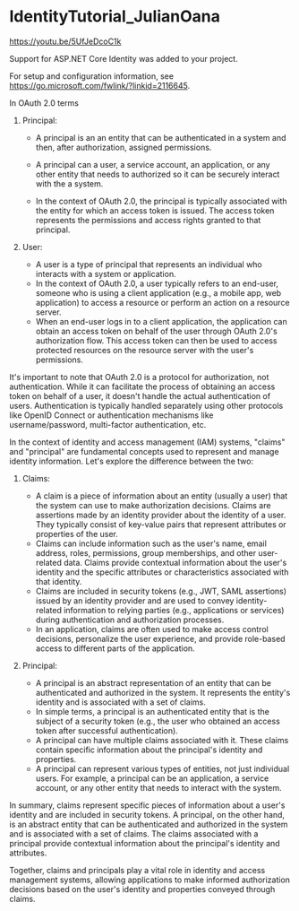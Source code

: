 # IdentityTutorial_JulianOana
https://youtu.be/5UfJeDcoC1k

Support for ASP.NET Core Identity was added to your project.

For setup and configuration information, see https://go.microsoft.com/fwlink/?linkid=2116645.


In OAuth 2.0 terms

1. Principal:
   - A principal is an an entity that can be authenticated in a system and then, after authorization, assigned permissions.
   - A principal can a user, a service account, an application, or any other entity that needs to authorized so it can be securely interact with the a system.

   - In the context of OAuth 2.0, the principal is typically associated with the entity for which an access token is issued. The access token represents the permissions and access rights granted to that principal.

2. User:
   - A user is a type of principal that represents an individual who interacts with a system or application.
   - In the context of OAuth 2.0, a user typically refers to an end-user, someone who is using a client application (e.g., a mobile app, web application) to access a resource or perform an action on a resource server.
   - When an end-user logs in to a client application, the application can obtain an access token on behalf of the user through OAuth 2.0's authorization flow. This access token can then be used to access protected resources on the resource server with the user's permissions.

It's important to note that OAuth 2.0 is a protocol for authorization, not authentication. While it can facilitate the process of obtaining an access token on behalf of a user, it doesn't handle the actual authentication of users. Authentication is typically handled separately using other protocols like OpenID Connect or authentication mechanisms like username/password, multi-factor authentication, etc.

In the context of identity and access management (IAM) systems, "claims" and "principal" are fundamental concepts used to represent and manage identity information. Let's explore the difference between the two:

1. Claims:
   - A claim is a piece of information about an entity (usually a user) that the system can use to make authorization decisions. Claims are assertions made by an identity provider about the identity of a user. They typically consist of key-value pairs that represent attributes or properties of the user.
   - Claims can include information such as the user's name, email address, roles, permissions, group memberships, and other user-related data. Claims provide contextual information about the user's identity and the specific attributes or characteristics associated with that identity.
   - Claims are included in security tokens (e.g., JWT, SAML assertions) issued by an identity provider and are used to convey identity-related information to relying parties (e.g., applications or services) during authentication and authorization processes.
   - In an application, claims are often used to make access control decisions, personalize the user experience, and provide role-based access to different parts of the application.

2. Principal:
   - A principal is an abstract representation of an entity that can be authenticated and authorized in the system. It represents the entity's identity and is associated with a set of claims.
   - In simple terms, a principal is an authenticated entity that is the subject of a security token (e.g., the user who obtained an access token after successful authentication).
   - A principal can have multiple claims associated with it. These claims contain specific information about the principal's identity and properties.
   - A principal can represent various types of entities, not just individual users. For example, a principal can be an application, a service account, or any other entity that needs to interact with the system.

In summary, claims represent specific pieces of information about a user's identity and are included in security tokens. A principal, on the other hand, is an abstract entity that can be authenticated and authorized in the system and is associated with a set of claims. The claims associated with a principal provide contextual information about the principal's identity and attributes.

Together, claims and principals play a vital role in identity and access management systems, allowing applications to make informed authorization decisions based on the user's identity and properties conveyed through claims.

